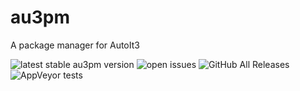 # au3pm
A package manager for AutoIt3

![latest stable au3pm version](https://img.shields.io/github/v/release/genius257/au3pm)
![open issues](https://img.shields.io/github/issues-raw/genius257/au3pm)
![GitHub All Releases](https://img.shields.io/github/downloads/genius257/au3pm/total)
![AppVeyor tests](https://img.shields.io/appveyor/tests/genius257/au3pm)
